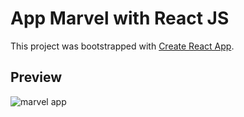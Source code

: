 # App Marvel with React JS

This project was bootstrapped with [Create React App](https://github.com/facebook/create-react-app).

## Preview

![marvel app](https://i.ibb.co/SQct4FN/Marvel-App-React-JS.png)

